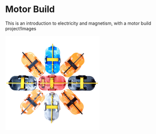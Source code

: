 # Motor Build
This is an introduction to electricity and magnetism, with a motor build project!Images

<img src="Images/Build your own motors.jpeg" height="300">
